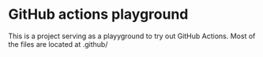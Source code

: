 # GitHub actions playground  
This is a project serving as a playyground to try out GitHub Actions. Most of the files are located at .github/
